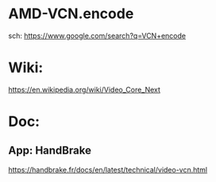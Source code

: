 # AMD-VCN.encode
sch: https://www.google.com/search?q=VCN+encode

# Wiki:
https://en.wikipedia.org/wiki/Video_Core_Next

# Doc:
## App: HandBrake
https://handbrake.fr/docs/en/latest/technical/video-vcn.html

